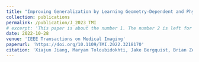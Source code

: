 ```yaml
---
title: "Improving Generalization by Learning Geometry-Dependent and Physics-Based Reconstruction of Image Sequences"
collection: publications
permalink: /publication/J_2023_TMI
# excerpt: 'This paper is about the number 1. The number 2 is left for future work.'
date: 2022-10-28
venue: 'IEEE Transactions on Medical Imaging'
paperurl: 'https://doi.org/10.1109/TMI.2022.3218170'
citation: 'Xiajun Jiang, Maryam Toloubidokhti, Jake Bergquist, Brian Zenger, Wilson W Good, Rob S MacLeod, Linwei Wang. Improving Generalization by Learning Geometry-Dependent and Physics-Based Reconstruction of Image Sequences. In IEEE Transactions on Medical Imaging (IEEE TMI). IEEE, vol. 42, no. 2, pp. 403-415, Feb. 2023.'
---
```

